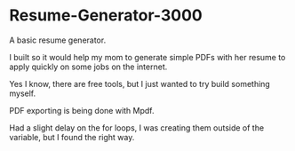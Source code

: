 # Resume-Generator-3000
 A basic resume generator.

I built so it would help my mom to  generate simple PDFs with her resume to apply quickly on some jobs on the internet.

Yes I know, there are free tools, but I just wanted to try build something myself.

PDF exporting is being done with Mpdf.

Had a slight delay on the for loops, I was creating them outside of the variable, but I found the right way.
